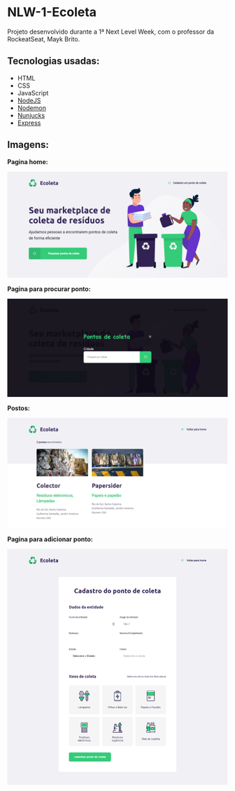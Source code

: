 # NLW-1-Ecoleta

Projeto desenvolvido durante a 1ª Next Level Week, com o professor da RockeatSeat, Mayk Brito.

Tecnologias usadas:
---------------------------
  - HTML
  - CSS
  - JavaScript
  - [NodeJS][1]
  - [Nodemon][2]
  - [Nunjucks][3]
  - [Express][4]
  

Imagens:
--------

**Pagina home:**

![Adicionar Ponto](/ScreenShots/home.png)

**Pagina para procurar ponto:**

![Adicionar Ponto](/ScreenShots/add-point.png)

**Postos:**

![Pontos](/ScreenShots/Fpost.png)

**Pagina para adicionar ponto:**

![Criação de pontos](/ScreenShots/point.png)


 [1]: https://nodejs.org/ "NodeJS"
 [2]: https://nodemon.io/
 [3]: https://mozilla.github.io/nunjucks/
 [4]: http://expressjs.com/pt-br/
